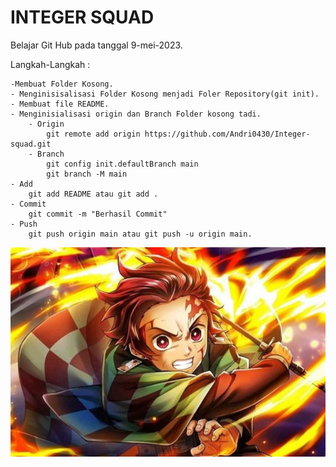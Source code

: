 # INTEGER SQUAD
Belajar Git Hub  pada tanggal 9-mei-2023.

Langkah-Langkah :

    -Membuat Folder Kosong.
    - Menginisisalisasi Folder Kosong menjadi Foler Repository(git init).
    - Membuat file README.
    - Menginisialisasi origin dan Branch Folder kosong tadi.
        - Origin
            git remote add origin https://github.com/Andri0430/Integer-squad.git
        - Branch
            git config init.defaultBranch main
            git branch -M main
    - Add
        git add README atau git add .
    - Commit
        git commit -m "Berhasil Commit"
    - Push
        git push origin main atau git push -u origin main.

![Tanjirou](tanjirou.jpg)